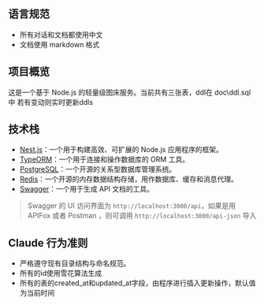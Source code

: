 ## 语言规范
- 所有对话和文档都使用中文
- 文档使用 markdown 格式

## 项目概览
这是一个基于 Node.js 的轻量级图床服务。当前共有三张表，ddl在 doc\ddl.sql中 若有变动则实时更新ddls

## 技术栈
- [Nest.js](https://nestjs.com/)：一个用于构建高效、可扩展的 Node.js 应用程序的框架。
- [TypeORM](https://typeorm.io/)：一个用于连接和操作数据库的 ORM 工具。
- [PostgreSQL](https://www.postgresql.org/)：一个开源的关系型数据库管理系统。
- [Redis](https://redis.io/)：一个开源的内存数据结构存储，用作数据库、缓存和消息代理。
- [Swagger](https://swagger.io/)：一个用于生成 API 文档的工具。
> Swagger 的 UI 访问界面为 `http://localhost:3000/api`，如果是用 APIFox 或者 Postman ，则可调用 `http://localhost:3000/api-json` 导入


## Claude 行为准则
- 严格遵守现有目录结构与命名规范。
- 所有的id使用雪花算法生成
- 所有的表的created_at和updated_at字段，由程序进行插入更新操作，默认值为当前时间